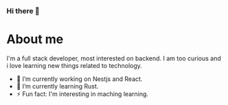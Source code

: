 ### Hi there 👋

# About me
I'm a full stack developer, most interested on
backend. I am too curious and i love learning
new things related to technology.

- 🔭 I’m currently working on Nestjs and React.
- 🌱 I’m currently learning Rust.
- ⚡ Fun fact: I'm interesting in maching learning.
